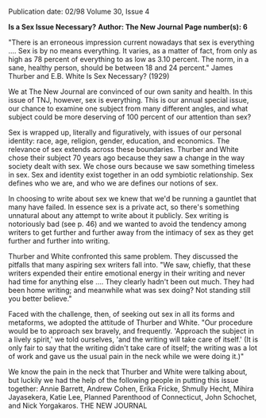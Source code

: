 Publication date: 02/98
Volume 30, Issue 4

**Is a Sex Issue Necessary?**
**Author: The New Journal**
**Page number(s): 6**

"There is an erroneous impression current nowadays that sex is everything .... Sex is by no means everything. It varies, as a matter of fact, from only as high as 78 percent of everything to as low as 3.10 percent. The norm, in a sane, healthy person, should be between 18 and 24 percent." 
James Thurber and E.B. White 
Is Sex Necessary? (1929) 

We at The New Journal are convinced of our own sanity and health. In this issue of TNJ, however, sex is everything. This is our annual special issue, our chance to examine one subject from many different angles, and what subject could be more deserving of 100 percent of our attention than sex? 

Sex is wrapped up, literally and figuratively, with issues of our personal identity: race, age, religion, gender, education, and economics. The relevance of sex extends across these boundaries. Thurber and White chose their subject 70 years ago because they saw a change in the way society dealt with sex. We chose ours because we saw something timeless in sex. Sex and identity exist together in an odd symbiotic relationship. Sex defines who we are, and who we are defines our notions of sex. 

In choosing to write about sex we knew that we'd be running a gauntlet that many have failed. In essence sex is a private act, so there's something unnatural about any attempt to write about it publicly. Sex writing is notoriously bad (see p. 46) and we wanted to avoid the tendency among writers to get further and further away from the intimacy of sex as they get further and further into writing. 

Thurber and White confronted this same problem. They discussed the pitfalls that many aspiring sex writers fall into. "We saw, chiefly, that these writers expended their entire emotional energy in their writing and never had time for anything else .... They clearly hadn't been out much. They had been home writing; and meanwhile what was sex doing? Not standing still you better believe." 

Faced with the challenge, then, of seeking out sex in all its forms and metaforms, we adopted the attitude of Thurber and White. "Our procedure would be to approach sex bravely, and frequently. 'Approach the subject in a lively spirit,' we told ourselves, 'and the writing will take care of itself.' (It is only fair to say that the writing didn't take care of itself; the writing was a lot of work and gave us the usual pain in the neck while we were doing it.)" 

We know the pain in the neck that Thurber and White were talking about, but luckily we had the help of the following people in putting this issue together: Annie Barrett, Andrew Cohen, Erika Fricke, Shmully Hecht, Mihira Jayasekera, Katie Lee, Planned Parenthood of Connecticut, John Schochet, and Nick Yorgakaros. 
THE NEW JOURNAL